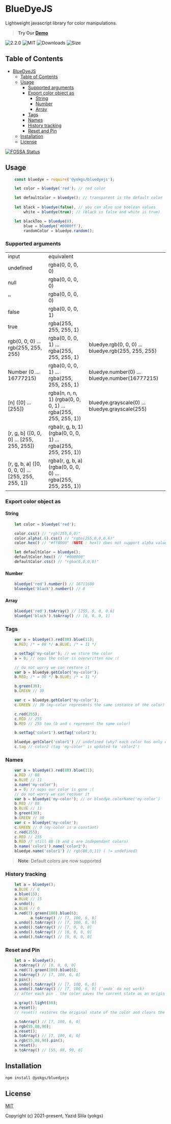 # BlueDyeJS

Lightweight javascript library for color manipulations.

> **Try Our [Demo](https://bluedyejs.onrender.com/)**

![2.2.0](https://img.shields.io/github/package-json/v/yokgs/BlueDyeJS?color=%23118cff&style=for-the-badge)
![MIT](https://img.shields.io/github/license/yokgs/BlueDyeJS?color=%23007bff&style=for-the-badge)
![Downloads](https://img.shields.io/jsdelivr/npm/hy/@yokgs/bluedyejs?color=%23007bff&style=for-the-badge)
![Size](https://img.shields.io/bundlephobia/min/@yokgs/bluedyejs?color=%23007bff&style=for-the-badge)

## Table of Contents

- [BlueDyeJS](#bluedyejs)
  - [Table of Contents](#table-of-contents)
  - [Usage](#usage)
    - [Supported arguments](#supported-arguments)
    - [Export color object as](#export-color-object-as)
      - [String](#string)
      - [Number](#number)
      - [Array](#array)
    - [Tags](#tags)
    - [Names](#names)
    - [History tracking](#history-tracking)
    - [Reset and Pin](#reset-and-pin)
  - [Installation](#installation)
  - [License](#license)


[![FOSSA Status](https://app.fossa.com/api/projects/git%2Bgithub.com%2Fyokgs%2FBlueDyeJS.svg?type=large)](https://app.fossa.com/projects/git%2Bgithub.com%2Fyokgs%2FBlueDyeJS?ref=badge_large)

## Usage

```javascript
    const bluedye = require('@yokgs/bluedyejs');

    let color = bluedye('red'); // red color

    let defaultColor = bluedye(); // transparent is the default color
    
    let black = bluedye(false), // you can also use boolean values 
        white = bluedye(true); // (black is false and white is true)

    let blackToo = bluedye(0),
        blue = bluedye('#0000ff'),
        randomColor = bluedye.random();
```

### Supported arguments

<table>
    <tr>
        <td>input</td>
        <td>equivalent</td>
    </tr>
    <tr>
        <td>undefined</td>
        <td>rgba(0, 0, 0, 0)</td>
    </tr>
    <tr>
        <td>null</td>
        <td>rgba(0, 0, 0, 0)</td>
    </tr>
    <tr>
        <td>''</td>
        <td>rgba(0, 0, 0, 0)</td>
    </tr>
    <tr>
        <td>false</td>
        <td>rgba(0, 0, 0, 1)</td>
    </tr>
    <tr>
        <td>true</td>
        <td>rgba(255, 255, 255, 1)</td>
    </tr>
    <tr>
        <td>rgb(0, 0, 0) ... rgb(255, 255, 255)</td>
        <td>rgba(0, 0, 0, 1) ... rgba(255, 255, 255, 1)</td>
         <td>bluedye.rgb(0, 0, 0) ... bluedye.rgb(255, 255, 255)</td>
    </tr>
    <tr>
        <td>Number (0 ... 16777215)</td>
        <td> rgba(0, 0, 0, 1) ... rgba(255, 255, 255, 1)</td>
        <td>bluedye.number(0) ...  bluedye.number(16777215)</td>
    </tr>
    <tr>
        <td>[n] ([0] ... [255])</td>
        <td> rgba(n, n, n, 1) (rgba(0, 0, 0, 1) ... rgba(255, 255, 255, 1))</td>
        <td>bluedye.grayscale(0) ... bluedye.grayscale(255)</td>
    </tr>
    <tr>
        <td>[r, g, b] ([0, 0, 0] ... [255, 255, 255])</td>
        <td> rgba(r, g, b, 1) (rgba(0, 0, 0, 1) ... rgba(255, 255, 255, 1))</td>
    </tr>
    <tr>
        <td>[r, g, b, a] ([0, 0, 0, 0] ... [255, 255, 255, 1])</td>
        <td> rgba(r, g, b, a) (rgba(0, 0, 0, 0) ... rgba(255, 255, 255, 1))</td>
    </tr>
</table>

### Export color object as

#### String

```javascript
    let color = bluedye('red');

    color.css() // "rgb(255,0,0)"
    color.alpha(.6).css() // "rgba(255,0,0,0.6)"
    color.hex() // "#ff0000" (NOTE : hex() does not support alpha values)

    let defaultColor = bluedye();
    defaultColor.hex() // "#000000"
    defaultColor.css() // "rgba(0,0,0,0)"
```

#### Number

```javascript
    bluedye('red').number() // 16711680
    blueedye('black').number() // 0
```

#### Array

```javascript
    bluedye('red').toArray() // [255, 0, 0, 0.6]
    bluedye('black').toArray() // [0, 0, 0, 1]
```

### Tags

```javascript
    var a = bluedye().red(88).blue(11);
    a.RED; /* = 88 */ a.BLUE; /* = 11 */

    a.setTag('my-color'); // we store the color
    a = 0; // oops the color is overwritten now :(

    // do not worry we can restore it
    var b = bluedye.getColor('my-color');
    b.RED; /* = 88 */ b.BLUE; /* = 11 */

    b.green(30);
    b.GREEN // 30

    var c = bluedye.getColor('my-color');
    c.GREEN // 30 (my-color represents the same instance of the color)

    c.red(255);
    c.RED // 255
    b.RED // 255 too (b and c represent the same color)

    b.setTag('color1').setTag('color2');

    bluedye.getColor('color1') // undefined (why? each color has only one tag name)
    c.tag // color2 (tag 'my-color' is updated to 'color2')
```

### Names

```javascript
    var a = bluedye().red(88).blue(11);
    a.RED // 88
    a.BLUE // 11
    a.name('my-color');
    a = 0; // oops our color is gone :(
    // do not worry we can recover it
    var b = bluedye('my-color'); // or bluedye.colorName('my-color')
    b.RED // 88 
    b.BLUE // 11
    b.green(30);
    b.GREEN // 30
    var c = bluedye('my-color');
    c.GREEN // 0 (my-color is a constant)
    c.red(255);
    c.RED // 255
    b.RED // still 88 (b and c are independant colors)
    b.name('color1').name('color2');
    bluedye.name('color1') // rgb(88,0,11) ( != undefined)
```

> **Note**: Default colors are now supported

### History tracking

```javascript
    let a = bluedye();
    a.BLUE // 0
    a.blue(15);
    a.BLUE // 15
    a.undo();
    a.BLUE // 0
    a.red(7).green(100).blue(6);
           a.toArray() // [7, 100, 6, 0]
    a.undo().toArray() // [7, 100, 0, 0]
    a.undo().toArray() // [7, 0, 0, 0]
    a.undo().toArray() // [0, 0, 0, 0]
    a.undo().toArray() // [0, 0, 0, 0]
```

### Reset and Pin

```javascript
    let a = bluedye();
    a.toArray() // [0, 0, 0, 0]
    a.red(7).green(100).blue(6);
    a.toArray() // [7, 100, 6, 0]
    a.pin(); 
    a.undo().toArray() // [7, 100, 6, 0]
    a.undo().toArray() // [7, 100, 6, 0] (`undo` do not work)
    // after each pin . the color saves the current state as an origin (initial state)

    a.gray().light(50);
    a.reset();
    // reset() restores the original state of the color and clears the changes' history 

    a.toArray() // [7, 100, 6, 0]
    a.rgb(55,88,90);
    a.reset();
    a.toArray() // [7, 100, 6, 0]
    a.rgb(55,88,90).pin();
    a.reset();
    a.toArray() // [55, 88, 90, 0]
```

## Installation

```sh
npm install @yokgs/bluedyejs
```

## License

[MIT](https://opensource.org/licenses/MIT)

Copyright (c) 2021-present, Yazid Slila (yokgs)